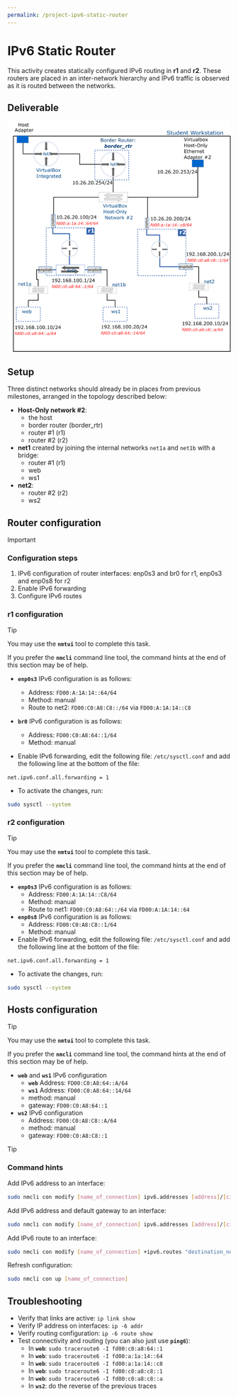 ```yaml
---
permalink: /project-ipv6-static-router
---
```


# IPv6 Static Router

This activity creates statically configured IPv6 routing in __r1__ and __r2__. These routers are placed in an inter-network hierarchy and IPv6 traffic is observed as it is routed between the networks.

## Deliverable

![image](../img/project/static_router_ipv6.png)

## Setup

Three distinct networks should already be in places from previous milestones, arranged in the topology described below:

- __Host-Only network #2__:
  - the host
  - border router (border_rtr)
  - router #1 (r1)
  - router #2 (r2)
- __net1__ created by joining the internal networks `net1a` and `net1b` with a bridge:
  - router #1 (r1)
  - web
  - ws1
- __net2__:
  - router #2 (r2)
  - ws2

## Router configuration

> [!IMPORTANT]
>
> ### Configuration steps
> 
> 1. IPv6 configuration of router interfaces: enp0s3 and br0 for r1, enp0s3 and enp0s8 for r2
> 2. Enable IPv6 forwarding
> 3. Configure IPv6 routes

### r1 configuration

> [!TIP]
> You may use the **`nmtui`** tool to complete this task.
>
>If you prefer the **`nmcli`** command line tool, the command hints at the end of this section may be of help.

- **`enp0s3`** IPv6 configuration is as follows:
  - Address: `FD00:A:1A:14::64/64`
  - Method: manual
  - Route to net2: `FD00:C0:A8:C8::/64` via `FD00:A:1A:14::C8`

- **`br0`** IPv6 configuration is as follows:
  - Address: `FD00:C0:A8:64::1/64`
  - Method: manual

- Enable IPv6 forwarding, edit the following file: `/etc/sysctl.conf` and add the following line at the bottom of the file:

```text
net.ipv6.conf.all.forwarding = 1
```

- To activate the changes, run:

```bash
sudo sysctl --system
```

### r2 configuration

> [!TIP]
> You may use the **`nmtui`** tool to complete this task.
>
>If you prefer the **`nmcli`** command line tool, the command hints at the end of this section may be of help.

- **`enp0s3`** IPv6 configuration is as follows:
  - Address: `FD00:A:1A:14::C8/64`
  - Method: manual
  - Route to net1: `FD00:C0:A8:64::/64` via `FD00:A:1A:14::64`
- **`enp0s8`** IPv6 configuration is as follows:
  - Address: `FD00:C0:A8:C8::1/64`
  - Method: manual
- Enable IPv6 forwarding, edit the following file: `/etc/sysctl.conf` and add the following line at the bottom of the file:

```text
net.ipv6.conf.all.forwarding = 1
```

- To activate the changes, run:

```bash
sudo sysctl --system
```

## Hosts configuration

> [!TIP]
> You may use the **`nmtui`** tool to complete this task.
>
>If you prefer the **`nmcli`** command line tool, the command hints at the end of this section may be of help.

- **`web`** and **`ws1`** IPv6 configuration
  - **`web`** Address: `FD00:C0:A8:64::A/64`
  - **`ws1`** Address: `FD00:C0:A8:64::14/64`
  - method: manual
  - gateway: `FD00:C0:A8:64::1`
- **`ws2`** IPv6 configuration
  - Address: `FD00:C0:A8:C8::A/64`
  - method: manual
  - gateway: `FD00:C0:A8:C8::1`


> [!TIP]
> 
> ### Command hints
>
> Add IPv6 address to an interface:
>
> ```bash 
> sudo nmcli con modify [name_of_connection] ipv6.addresses [address]/[cidr] ipv6.method manual
> ```
>
> Add IPv6 address and default gateway to an interface:
>
> ```bash
> sudo nmcli con modify [name_of_connection] ipv6.addresses [address]/[cidr] ipv6.method manual ipv6.gateway default_gateway_addr
> ```
>
> Add IPv6 route to an interface:
>
> ```bash 
> sudo nmcli con modify [name_of_connection] +ipv6.routes "destination_netID next_hop"
> ```
>
> Refresh configuration:
>
> ```bash
> sudo nmcli con up [name_of_connection]
> ```

## Troubleshooting

- Verify that links are active: `ip link show`
- Verify IP address on interfaces: `ip -6 addr`
- Verify routing configuration: `ip -6 route show`
- Test connectivity and routing (you can also just use **`ping6`**):
  - In **`web`**: `sudo traceroute6 -I fd00:c0:a8:64::1`
  - In **`web`**: `sudo traceroute6 -I fd00:a:1a:14::64`
  - In **`web`**: `sudo traceroute6 -I fd00:a:1a:14::c8`
  - In **`web`**: `sudo traceroute6 -I fd00:c0:a8:c8::1`
  - In **`web`**: `sudo traceroute6 -I fd00:c0:a8:c8::a`
  - In **`ws2`**: do the reverse of the previous traces
